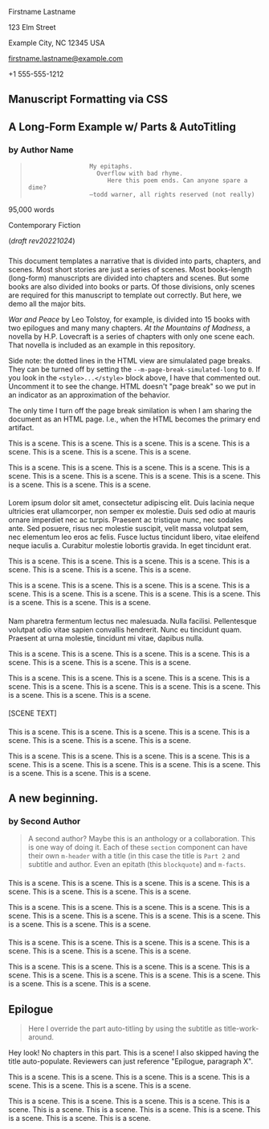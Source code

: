 <!--
Convert this to PDF (reference README.md on how to do that).

This example:
- we are using parts (and chapters and scenes)
- we are using automated title generation for parts and chapters and scenes.
  we turned on full-depth enumeration. This is helpful if you are sharing the
  document with reviewers. In lieu of page numbers they can reference part,
  chapter, and scene numbers.
- turned off the dinkus in this because we have scene titles and that renders
  moot the need for a dinkus scene separator.

(c) Copyright 2022 Todd Warner
This work is licensed under Attribution 4.0 International. To view a copy
of this license, visit http://creativecommons.org/licenses/by/4.0/
-->

<style>
    /*
    @import "https://toddwarner.io/pub/css/manuscript/manuscript.css";
    @import "https://toddwarner.io/pub/css/manuscript/manuscript-counters.css";
    ...or...
    */
    @import "../manuscript.css";
    @import "../manuscript-counters.css";
    :root {
        /*
        --m-font-weight-title: bold;
        --m-page-break-simulated-long: 0;
        */
        --m-30-: var(--m-marker9) "2022 Firstname Lastname | All rights reserved.";
        --m-autotitle-leaf-off: ""; /* turned off showing leaf values */
        --m-autotitle-depth-off: unset; /* turned on full-depth enumeration */
        --m-dinkus: unset;
    }
</style>

<div id="vpage">
<article id="manuscript" class="long narrative">

<div id="m-contact">

Firstname Lastname

123 Elm Street

Example City, NC 12345 USA

firstname.lastname@example.com

+1 555-555-1212

</div>
<div class="m-header">

# Manuscript Formatting via CSS

## A Long-Form Example w/ Parts & AutoTitling

### by Author Name

> <div class="x-poem">
>
> ```plaintext
>                  My epitaphs.
>                    Overflow with bad rhyme.
>                       Here this poem ends. Can anyone spare a dime?
>                  —todd warner, all rights reserved (not really)
> ```
>
> </div>

<div class="m-facts">

95,000 words

Contemporary Fiction

(_draft rev20221024_)

</div></div>

<section class="m-part">
<div class="m-header">

#

</div>
<section class="m-chapter">
<div class="m-header">

#

</div>
<section class="m-scene">
<div class="m-header">

#

</div>

This document templates a narrative that is divided into parts, chapters, and
scenes. Most short stories are just a series of scenes. Most books-length
(long-form) manuscripts are divided into chapters and scenes. But some books
are also divided into books or parts. Of those divisions, only scenes are
required for this manuscript to template out correctly. But here, we demo all
the major bits.

_War and Peace_ by Leo Tolstoy, for example, is divided into 15 books with two 
epilogues and many many chapters. _At the Mountains of Madness_, a novella by
H.P. Lovecraft is a series of chapters with only one scene each. That novella is
included as an example in this repository.

Side note: the dotted lines in the HTML view are simulalated page breaks. They
can be turned off by setting the `--m-page-break-simulated-long` to `0`. If you
look in the `<style>...</style>` block above, I have that commented out.
Uncomment it to see the change. HTML doesn't "page break" so we put in an
indicator as an approximation of the behavior.

The only time I turn off the page break similation is when I am sharing the 
document as an HTML page. I.e., when the HTML becomes the primary end artifact.

This is a scene. This is a scene. This is a scene. This is a scene.
This is a scene. This is a scene. This is a scene. This is a scene.

This is a scene. This is a scene. This is a scene. This is a scene.
This is a scene. This is a scene. This is a scene. This is a scene.
This is a scene. This is a scene. This is a scene. This is a scene. 

</section>
<section class="m-scene">
<div class="m-header">

#

</div>

Lorem ipsum dolor sit amet, consectetur adipiscing elit. Duis lacinia neque
ultricies erat ullamcorper, non semper ex molestie. Duis sed odio at mauris
ornare imperdiet nec ac turpis. Praesent ac tristique nunc, nec sodales ante.
Sed posuere, risus nec molestie suscipit, velit massa volutpat sem, nec
elementum leo eros ac felis. Fusce luctus tincidunt libero, vitae eleifend
neque iaculis a. Curabitur molestie lobortis gravida. In eget tincidunt erat.

This is a scene. This is a scene. This is a scene. This is a scene.
This is a scene. This is a scene. This is a scene. This is a scene.

This is a scene. This is a scene. This is a scene. This is a scene.
This is a scene. This is a scene. This is a scene. This is a scene.
This is a scene. This is a scene. This is a scene. This is a scene. 

</section>
<section class="m-scene">
<div class="m-header">

#

</div>

Nam pharetra fermentum lectus nec malesuada. Nulla facilisi. Pellentesque
volutpat odio vitae sapien convallis hendrerit. Nunc eu tincidunt quam. Praesent
at urna molestie, tincidunt mi vitae, dapibus nulla.

This is a scene. This is a scene. This is a scene. This is a scene.
This is a scene. This is a scene. This is a scene. This is a scene.

This is a scene. This is a scene. This is a scene. This is a scene.
This is a scene. This is a scene. This is a scene. This is a scene.
This is a scene. This is a scene. This is a scene. This is a scene. 

</section> <!-- end scene -->
</section> <!-- end chapter -->
<section class="m-chapter">
<div class="m-header">

#

</div>
<section class="m-scene">
<div class="m-header">

#

</div>

[SCENE TEXT]

</section> <!-- end scene -->
<section class="m-scene">
<div class="m-header">

#

</div>

This is a scene. This is a scene. This is a scene. This is a scene.
This is a scene. This is a scene. This is a scene. This is a scene.

This is a scene. This is a scene. This is a scene. This is a scene.
This is a scene. This is a scene. This is a scene. This is a scene.
This is a scene. This is a scene. This is a scene. This is a scene. 

</section> <!-- end scene -->
</section> <!-- end chapter -->
</section> <!-- end part 1 -->

<section class="m-part">
<div class="m-header">

#

## A new beginning.

### by Second Author

> A second author? Maybe this is an anthology or a collaboration. This is one
> way of doing it. Each of these `section` component can have their own
> `m-header` with a title (in this case the title is `Part 2` and subtitle and
> author. Even an epitath (this `blockquote`) and `m-facts`.

</div>
<section class="m-chapter">
<div class="m-header">

#

</div>
<section class="m-scene">
<div class="m-header">

#

</div>

This is a scene. This is a scene. This is a scene. This is a scene.
This is a scene. This is a scene. This is a scene. This is a scene.

This is a scene. This is a scene. This is a scene. This is a scene.
This is a scene. This is a scene. This is a scene. This is a scene.
This is a scene. This is a scene. This is a scene. This is a scene. 

</section> <!-- end scene -->
<section class="m-scene">
<div class="m-header">

#

</div>

This is a scene. This is a scene. This is a scene. This is a scene.
This is a scene. This is a scene. This is a scene. This is a scene.

This is a scene. This is a scene. This is a scene. This is a scene.
This is a scene. This is a scene. This is a scene. This is a scene.
This is a scene. This is a scene. This is a scene. This is a scene. 

</section> <!-- end scene -->
</section> <!-- end chapter -->
</section> <!-- end part 2 -->

<section class="m-part">
<div class="m-header">

## Epilogue

> Here I override the part auto-titling by using the subtitle
as title-work-around.

</div>
<section class="m-scene">

Hey look! No chapters in this part. This is a scene! I also skipped having the
title auto-populate. Reviewers can just reference "Epilogue, paragraph X".

This is a scene. This is a scene. This is a scene. This is a scene.
This is a scene. This is a scene. This is a scene. This is a scene.

This is a scene. This is a scene. This is a scene. This is a scene.
This is a scene. This is a scene. This is a scene. This is a scene.
This is a scene. This is a scene. This is a scene. This is a scene. 

</section> <!-- scene -->
</section> <!-- part Epilogue -->

</article> <!-- manuscript -->
</div> <!-- vpage -->

